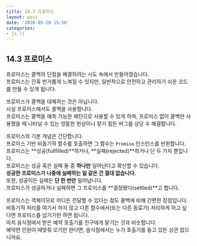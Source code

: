 ```yaml
---
title: 14.3 프로미스
layout: post
date: '2020-05-20 15:56'
categories:
- js_lj
---
```


## 14.3 프로미스

프로미스는 콜백의 단점을 해결하려는 시도 속에서 만들어졌습니다.  
프로미스는 간혹 번거롭게 느껴질 수 잇지만, 일반적으로 안전하고 관리하기 쉬운 코드를 만들 수 있게 됩니다.  

프로미스가 콜백을 대체하는 것은 아닙니다.  
사실 프로미스에서도 콜백을 사용합니다.  
프로미스는 콜백을 예측 가능한 패턴으로 사용할 수 있게 하며, 프로미스 없이 콜백만 사용했을 때 나타날 수 있는 엉뚱한 현상이나 찾기 힘든 버그를
상당 수 해결합니다.

프로미스의 기본 개념은 간단합니다.  
프로미스 기반 비동기적 함수를 호출하면 그 함수는 `Promise` 인스턴스를 반환합니다.  
프로미스는 **성공(fullfilled)**하거나, **실패(rejected)**하거나 단 두 가지 뿐입니다.  
프로미스는 성공 혹은 실패 둘 중 **하나만** 일어난다고 확신할 수 있습니다.  
**성공한 프로미스가 나중에 실패하는 일 같은 건 절대 없습니다.**  
또한, 성공이든 실패든 **단 한 번만** 일어납니다.  
프로미스가 성공하거나 실패하면 그 프로미스를 **결정됐다(settled)**고 합니다.

프로미스는 객체이므로 어디든 전달할 수 있다는 점도 콜백에 비해 간편한 장점입니다.  
비동기적 처리를 여기서 하지 않고 다른 함수에서(또는 다른 동료가) 처리하게 하고 싶다면 프로미스를 넘기기만 하면 됩니다.  
마치 음식점에서 받은 예약 호출기를 친구에게 맡기는 것과 비슷합니다.  
예약한 인원이 때맞춰 오기만 한다면, 음식점에서는 누가 호출기를 들고 있든 상관 없으니까요.